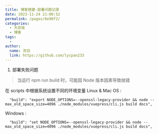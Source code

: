 ```yaml
---
title: 博客搭建-部署问题记录
date: 2023-11-24 21:00:52
permalink: /pages/6e90f2/
categories:
  - 大杂烩
  - 博客
tags:
  - 
author: 
  name: 流羽
  link: https://github.com/lycpan233
---
```


1. 部署失败问题
> 当运行 npm run build 时，可能因 Node 版本因素导致抛错

在 scripts 中根据系统设置不同的环境变量
Linux & Mac OS :
```
  "build": "export NODE_OPTIONS=--openssl-legacy-provider && node --max_old_space_size=4096 ./node_modules/vuepress/cli.js build docs",
```

Windows :
```
  "build": "set NODE_OPTIONS=--openssl-legacy-provider && node --max_old_space_size=4096 ./node_modules/vuepress/cli.js build docs",
```